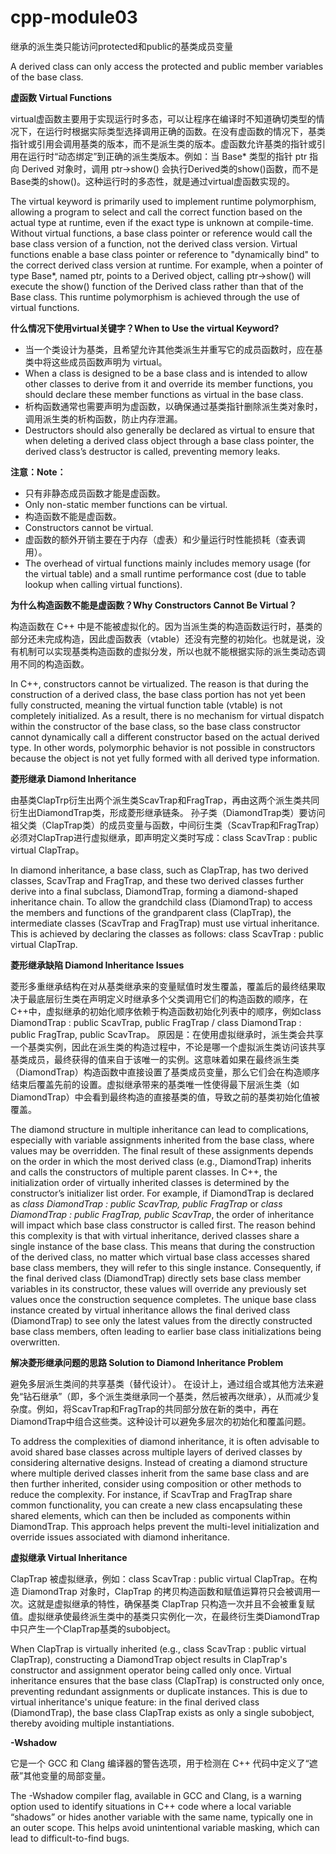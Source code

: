 # cpp-module03

继承的派生类只能访问protected和public的基类成员变量

A derived class can only access the protected and public member variables of the base class.

**虚函数 Virtual Functions**

virtual虚函数主要用于实现运行时多态，可以让程序在编译时不知道确切类型的情况下，在运行时根据实际类型选择调用正确的函数。在没有虚函数的情况下，基类指针或引用会调用基类的版本，而不是派生类的版本。虚函数允许基类的指针或引用在运行时“动态绑定”到正确的派生类版本。例如：当 Base* 类型的指针 ptr 指向 Derived 对象时，调用 ptr->show() 会执行Derived类的show()函数，而不是Base类的show()。这种运行时的多态性，就是通过virtual虚函数实现的。

The virtual keyword is primarily used to implement runtime polymorphism, allowing a program to select and call the correct function based on the actual type at runtime, even if the exact type is unknown at compile-time. Without virtual functions, a base class pointer or reference would call the base class version of a function, not the derived class version. Virtual functions enable a base class pointer or reference to "dynamically bind" to the correct derived class version at runtime. For example, when a pointer of type Base*, named ptr, points to a Derived object, calling ptr->show() will execute the show() function of the Derived class rather than that of the Base class. This runtime polymorphism is achieved through the use of virtual functions.

**什么情况下使用virtual关键字？When to Use the virtual Keyword?**

+ 当一个类设计为基类，且希望允许其他类派生并重写它的成员函数时，应在基类中将这些成员函数声明为 virtual。
+ When a class is designed to be a base class and is intended to allow other classes to derive from it and override its member functions, you should declare these member functions as virtual in the base class.
+ 析构函数通常也需要声明为虚函数，以确保通过基类指针删除派生类对象时，调用派生类的析构函数，防止内存泄漏。
+ Destructors should also generally be declared as virtual to ensure that when deleting a derived class object through a base class pointer, the derived class’s destructor is called, preventing memory leaks.

**注意：Note：**

+ 只有非静态成员函数才能是虚函数。
+ Only non-static member functions can be virtual.
+ 构造函数不能是虚函数。
+ Constructors cannot be virtual.
+ 虚函数的额外开销主要在于内存（虚表）和少量运行时性能损耗（查表调用）。
+ The overhead of virtual functions mainly includes memory usage (for the virtual table) and a small runtime performance cost (due to table lookup when calling virtual functions).

**为什么构造函数不能是虚函数？Why Constructors Cannot Be Virtual？**

构造函数在 C++ 中是不能被虚拟化的。因为当派生类的构造函数运行时，基类的部分还未完成构造，因此虚函数表（vtable）还没有完整的初始化。也就是说，没有机制可以实现基类构造函数的虚拟分发，所以也就不能根据实际的派生类动态调用不同的构造函数。

In C++, constructors cannot be virtualized. The reason is that during the construction of a derived class, the base class portion has not yet been fully constructed, meaning the virtual function table (vtable) is not completely initialized. As a result, there is no mechanism for virtual dispatch within the constructor of the base class, so the base class constructor cannot dynamically call a different constructor based on the actual derived type. In other words, polymorphic behavior is not possible in constructors because the object is not yet fully formed with all derived type information.

**菱形继承 Diamond Inheritance**

由基类ClapTrp衍生出两个派生类ScavTrap和FragTrap，再由这两个派生类共同衍生出DiamondTrap类，形成菱形继承链条。
孙子类（DiamondTrap类）要访问祖父类（ClapTrap类）的成员变量与函数，中间衍生类（ScavTrap和FragTrap）必须对ClapTrap进行虚拟继承，即声明定义类时写成：class ScavTrap : public virtual ClapTrap。

In diamond inheritance, a base class, such as ClapTrap, has two derived classes, ScavTrap and FragTrap, and these two derived classes further derive into a final subclass, DiamondTrap, forming a diamond-shaped inheritance chain. To allow the grandchild class (DiamondTrap) to access the members and functions of the grandparent class (ClapTrap), the intermediate classes (ScavTrap and FragTrap) must use virtual inheritance. This is achieved by declaring the classes as follows: class ScavTrap : public virtual ClapTrap.

**菱形继承缺陷 Diamond Inheritance Issues**

菱形多重继承结构在对从基类继承来的变量赋值时发生覆盖，覆盖后的最终结果取决于最底层衍生类在声明定义时继承多个父类调用它们的构造函数的顺序，在C++中，虚拟继承的初始化顺序依赖于构造函数初始化列表中的顺序，例如class DiamondTrap : public ScavTrap, public FragTrap / class DiamondTrap : public FragTrap, public ScavTrap。
原因是：在使用虚拟继承时，派生类会共享一个基类实例，因此在派生类的构造过程中，不论是哪一个虚拟派生类访问该共享基类成员，最终获得的值来自于该唯一的实例。这意味着如果在最终派生类（DiamondTrap）构造函数中直接设置了基类成员变量，那么它们会在构造顺序结束后覆盖先前的设置。虚拟继承带来的基类唯一性使得最下层派生类（如 DiamondTrap）中会看到最终构造的直接基类的值，导致之前的基类初始化值被覆盖。

The diamond structure in multiple inheritance can lead to complications, especially with variable assignments inherited from the base class, where values may be overridden. The final result of these assignments depends on the order in which the most derived class (e.g., DiamondTrap) inherits and calls the constructors of multiple parent classes. In C++, the initialization order of virtually inherited classes is determined by the constructor’s initializer list order. For example, if DiamondTrap is declared as *class DiamondTrap : public ScavTrap, public FragTrap* or *class DiamondTrap : public FragTrap, public ScavTrap*, the order of inheritance will impact which base class constructor is called first. The reason behind this complexity is that with virtual inheritance, derived classes share a single instance of the base class. This means that during the construction of the derived class, no matter which virtual base class accesses shared base class members, they will refer to this single instance. Consequently, if the final derived class (DiamondTrap) directly sets base class member variables in its constructor, these values will override any previously set values once the construction sequence completes. The unique base class instance created by virtual inheritance allows the final derived class (DiamondTrap) to see only the latest values from the directly constructed base class members, often leading to earlier base class initializations being overwritten.

**解决菱形继承问题的思路 Solution to Diamond Inheritance Problem**

避免多层派生类间的共享基类（替代设计）。
在设计上，通过组合或其他方法来避免“钻石继承”（即，多个派生类继承同一个基类，然后被再次继承），从而减少复杂度。例如，将ScavTrap和FragTrap的共同部分放在新的类中，再在DiamondTrap中组合这些类。这种设计可以避免多层次的初始化和覆盖问题。

To address the complexities of diamond inheritance, it is often advisable to avoid shared base classes across multiple layers of derived classes by considering alternative designs. Instead of creating a diamond structure where multiple derived classes inherit from the same base class and are then further inherited, consider using composition or other methods to reduce the complexity. For instance, if ScavTrap and FragTrap share common functionality, you can create a new class encapsulating these shared elements, which can then be included as components within DiamondTrap. This approach helps prevent the multi-level initialization and override issues associated with diamond inheritance.

**虚拟继承 Virtual Inheritance**

ClapTrap 被虚拟继承，例如：class ScavTrap : public virtual ClapTrap。在构造 DiamondTrap 对象时，ClapTrap 的拷贝构造函数和赋值运算符只会被调用一次。这就是虚拟继承的特性，确保基类 ClapTrap 只构造一次并且不会被重复赋值。虚拟继承使最终派生类中的基类只实例化一次，在最终衍生类DiamondTrap中只产生一个ClapTrap基类的subobject。

When ClapTrap is virtually inherited (e.g., class ScavTrap : public virtual ClapTrap), constructing a DiamondTrap object results in ClapTrap's constructor and assignment operator being called only once. Virtual inheritance ensures that the base class (ClapTrap) is constructed only once, preventing redundant assignments or duplicate instances. This is due to virtual inheritance's unique feature: in the final derived class (DiamondTrap), the base class ClapTrap exists as only a single subobject, thereby avoiding multiple instantiations.

**-Wshadow** 

它是一个 GCC 和 Clang 编译器的警告选项，用于检测在 C++ 代码中定义了“遮蔽”其他变量的局部变量。

The -Wshadow compiler flag, available in GCC and Clang, is a warning option used to identify situations in C++ code where a local variable “shadows” or hides another variable with the same name, typically one in an outer scope. This helps avoid unintentional variable masking, which can lead to difficult-to-find bugs.
